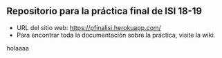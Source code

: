 ## Repositorio para la práctica final de ISI 18-19

* URL del sitio web: https://pfinalisi.herokuapp.com/
* Para encontrar toda la documentación sobre la práctica, visite la wiki.

holaaaa
